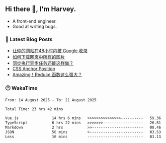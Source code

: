 ## Hi there 👋, I'm Harvey.

- A front-end engineer.
- Good at writing bugs.

### 📖 Latest Blog Posts
<!-- BLOG-POST-LIST:START -->
- [让你的网站在48小时内被 Google 收录](https://blog.izou.top/posts/google-index-script/)
- [如何下载网页中所有的图片](https://blog.izou.top/posts/download-page-img/)
- [同步执行异步任务还能这样做？](https://blog.izou.top/posts/sync-executed/)
- [CSS Anchor Position](https://blog.izou.top/posts/css-anchor/)
- [Amazing！Reduce 函数这么强大？](https://blog.izou.top/posts/reduce-usage/)
<!-- BLOG-POST-LIST:END -->

### 🕐 WakaTime
<!--START_SECTION:waka-->

```txt
From: 14 August 2025 - To: 21 August 2025

Total Time: 23 hrs 42 mins

Vue.js               14 hrs 6 mins   >>>>>>>>>>>>>>>----------   59.36 %
TypeScript           6 hrs 22 mins   >>>>>>>------------------   26.81 %
Markdown             2 hrs           >>-----------------------   08.46 %
JSON                 50 mins         >------------------------   03.53 %
Less                 16 mins         -------------------------   01.13 %
```

<!--END_SECTION:waka-->
